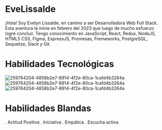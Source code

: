 # EveLissalde 
¡Hola! Soy Evelyn Lissalde, en camino a ser Desarrolladora Web Full Stack. Esta aventura la inicie en febrero del 2023 que luego de mucho esfuerzo logré concluir. Tengo conocimiento en JavaScript, React, Redux, NodeJS, HTML5 CSS, Figma, ExpressJS, Promesas, Fremeworks, PostgreSQL, Sequelize, Slack y Git.

# Habilidades Tecnológicas 
![259764204-4858b2e7-8914-4f2e-80ca-1cafd4b3264a](https://github.com/EvelynLiss/EveLissalde/assets/118153856/6edb50bf-429c-4ba0-9e5f-fad02776f1f7)
![259764204-4858b2e7-8914-4f2e-80ca-1cafd4b3264a](https://github.com/EvelynLiss/EveLissalde/assets/118153856/3c386842-0caa-4540-a71d-b926aafcdd33)
![259764204-4858b2e7-8914-4f2e-80ca-1cafd4b3264a](https://github.com/EvelynLiss/EveLissalde/assets/118153856/4ad67c00-c886-4e0c-b2b3-b405b70c3773)

# Habilidades Blandas
. Actitud Positiva
. Iniciativa
. Empática
. Escucha activa
